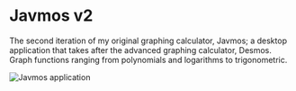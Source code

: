 # Javmos v2

The second iteration of my original graphing calculator, Javmos; a desktop application that takes after the advanced graphing calculator, Desmos. 
Graph functions ranging from polynomials and logarithms to trigonometric.

![Javmos application](https://i.imgur.com/9zAYzM8.png)
